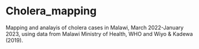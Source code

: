# Cholera_mapping
Mapping and analayis of cholera cases in Malawi, March 2022-January 2023, using data from Malawi Ministry of Health, WHO and Wiyo & Kadewa (2019).

